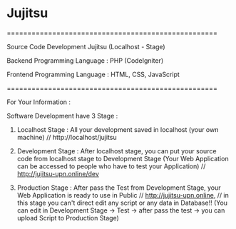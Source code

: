 # Jujitsu

===================================================

Source Code Development Jujitsu (Localhost - Stage)

Backend Programming Language : PHP (CodeIgniter)

Frontend Programming Language : HTML, CSS, JavaScript

===================================================

For Your Information :

Software Development have 3 Stage :

1. Localhost Stage : All your development saved in localhost (your own machine) // http://localhost/jujitsu

2. Development Stage : After localhost stage, you can put your source code from localhost stage to Development Stage (Your Web Application can be accessed to people who have to test your Application) // http://jujitsu-upn.online/dev

3. Production Stage : After pass the Test from Development Stage, your Web Application is ready to use in Public // http://jujitsu-upn.online, // in this stage you can't direct edit any script or any data in Database!! 
(You can edit in Development Stage -> Test -> after pass the test -> you can upload Script to Production Stage) 
